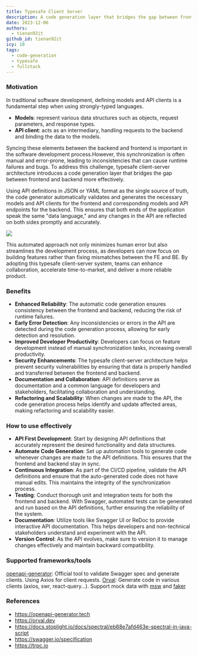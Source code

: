 ```yaml
---
title: Typesafe Client Server
description: A code generation layer that bridges the gap between frontend and backend more effectively.
date: 2023-12-06
authors:
  - tienan92it
github_id: tienan92it
icy: 10
tags:
  - code-generation
  - typesafe
  - fullstack
---
```


### Motivation

In traditional software development, defining models and API clients is a fundamental step when using strongly-typed languages.

- **Models**: represent various data structures such as objects, request parameters, and response types.
- **API client**: acts as an intermediary, handling requests to the backend and binding the data to the models.

Syncing these elements between the backend and frontend is important in the software development process.However, this synchronization is often manual and error-prone, leading to inconsistencies that can cause runtime failures and bugs.
To address this challenge, typesafe client-server architecture introduces a code generation layer that bridges the gap between frontend and backend more effectively.

Using API definitions in JSON or YAML format as the single source of truth, the code generator automatically validates and generates the necessary models and API clients for the frontend and corresponding models and API endpoints for the backend. This ensures that both ends of the application speak the same "data language," and any changes in the API are reflected on both sides promptly and accurately.

![](assets/typesafe-client-server.webp)

This automated approach not only minimizes human error but also streamlines the development process, as developers can now focus on building features rather than fixing mismatches between the FE and BE. By adopting this typesafe client-server system, teams can enhance collaboration, accelerate time-to-market, and deliver a more reliable product.

### Benefits

- **Enhanced Reliability**: The automatic code generation ensures consistency between the frontend and backend, reducing the risk of runtime failures.
- **Early Error Detection**: Any inconsistencies or errors in the API are detected during the code generation process, allowing for early detection and resolution.
- **Improved Developer Productivity**: Developers can focus on feature development instead of manual synchronization tasks, increasing overall productivity.
- **Security Enhancements**: The typesafe client-server architecture helps prevent security vulnerabilities by ensuring that data is properly handled and transferred between the frontend and backend.
- **Documentation and Collaboration**: API definitions serve as documentation and a common language for developers and stakeholders, facilitating collaboration and understanding.
- **Refactoring and Scalability**: When changes are made to the API, the code generation process helps identify and update affected areas, making refactoring and scalability easier.

### How to use effectively

- **API First Development**: Start by designing API definitions that accurately represent the desired functionality and data structures.
- **Automate Code Generation**: Set up automation tools to generate code whenever changes are made to the API definitions. This ensures that the frontend and backend stay in sync.
- **Continuous Integration**: As part of the CI/CD pipeline, validate the API definitions and ensure that the auto-generated code does not have manual edits. This maintains the integrity of the synchronization process.
- **Testing**: Conduct thorough unit and integration tests for both the frontend and backend. With Swagger, automated tests can be generated and run based on the API definitions, further ensuring the reliability of the system.
- **Documentation**: Utilize tools like Swagger UI or ReDoc to provide interactive API documentation. This helps developers and non-technical stakeholders understand and experiment with the API.
- **Version Control**: As the API evolves, make sure to version it to manage changes effectively and maintain backward compatibility.

### Supported frameworks/tools

[openapi-generator](https://openapi-generator.tech/): Official tool to validate Swagger spec and generate clients. Using Axios for client requests.
[Orval](https://next.orval.dev/): Generate code in various clients (axios, swr, react-query…). Support mock data with [msw](https://mswjs.io/) and [faker](https://fakerjs.dev/)

### References

- https://openapi-generator.tech
- https://orval.dev
- https://docs.stoplight.io/docs/spectral/eb68e7afd463e-spectral-in-java-script
- https://swagger.io/specification
- https://trpc.io

